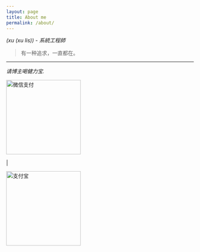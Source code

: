 ```yaml
---
layout: page
title: About me
permalink: /about/
---
```


*(xu (xu lis)) - 系統工程師*

> 有一种追求，一直都在。

---

*请博主喝健力宝.*

<img src="http://olq9z1vkh.bkt.clouddn.com/wechat.png" alt="微信支付" width="200px"/>
<p>|</p>
<img src="http://olq9z1vkh.bkt.clouddn.com/alipay.png" alt="支付宝"   width="200px"/>

